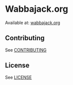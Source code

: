 # Wabbajack.org

Available at: [wabbajack.org](https://wabbajack.org)

## Contributing

See [CONTRIBUTING](https://raw.githubusercontent.com/wabbajack-tools/wabbajack-tools.github.io/code/CONTRIBUTING.md)

## License

See [LICENSE](https://raw.githubusercontent.com/wabbajack-tools/wabbajack-tools.github.io/code/LICENSE.txt)
